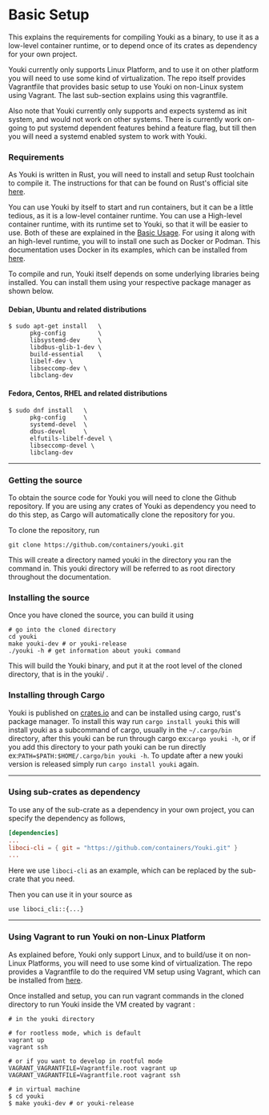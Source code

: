 # Basic Setup

This explains the requirements for compiling Youki as a binary, to use it as a low-level container runtime, or to depend once of its crates as dependency for your own project.

Youki currently only supports Linux Platform, and to use it on other platform you will need to use some kind of virtualization. The repo itself provides Vagrantfile that provides basic setup to use Youki on non-Linux system using Vagrant. The last sub-section explains using this vagrantfile.

Also note that Youki currently only supports and expects systemd as init system, and would not work on other systems. There is currently work on-going to put systemd dependent features behind a feature flag, but till then you will need a systemd enabled system to work with Youki.

### Requirements

As Youki is written in Rust, you will need to install and setup Rust toolchain to compile it. The instructions for that can be found on Rust's official site [here](https://www.rust-lang.org/tools/install).

You can use Youki by itself to start and run containers, but it can be a little tedious, as it is a low-level container runtime. You can use a High-level container runtime, with its runtime set to Youki, so that it will be easier to use. Both of these are explained in the [Basic Usage](./basic_usage.md). For using it along with an high-level runtime, you will to install one such as Docker or Podman. This documentation uses Docker in its examples, which can be installed from [here](https://docs.docker.com/engine/install).

To compile and run, Youki itself depends on some underlying libraries being installed. You can install them using your respective package manager as shown below.

#### Debian, Ubuntu and related distributions

```console
$ sudo apt-get install   \
      pkg-config         \
      libsystemd-dev     \
      libdbus-glib-1-dev \
      build-essential    \
      libelf-dev \
      libseccomp-dev \
      libclang-dev
```

#### Fedora, Centos, RHEL and related distributions

```console
$ sudo dnf install   \
      pkg-config     \
      systemd-devel  \
      dbus-devel     \
      elfutils-libelf-devel \
      libseccomp-devel \
      libclang-dev
```

---

### Getting the source

To obtain the source code for Youki you will need to clone the Github repository. If you are using any crates of Youki as dependency you need to do this step, as Cargo will automatically clone the repository for you.

To clone the repository, run

```console
git clone https://github.com/containers/youki.git
```

This will create a directory named youki in the directory you ran the command in. This youki directory will be referred to as root directory throughout the documentation.

### Installing the source

Once you have cloned the source, you can build it using

```console
# go into the cloned directory
cd youki
make youki-dev # or youki-release
./youki -h # get information about youki command
```

This will build the Youki binary, and put it at the root level of the cloned directory, that is in the youki/ .

### Installing through Cargo
Youki is published on [crates.io](https://crates.io/crates/youki) and can be installed using cargo, rust's package manager. To install this way run `cargo install youki` this will install youki as a subcommand of cargo, usually in the `~/.cargo/bin` directory, after this youki can be run through cargo ex:`cargo youki -h`, or if you add this directory to your path youki can be run directly ex:`PATH=$PATH:$HOME/.cargo/bin youki -h`. To update after a new youki version is released simply run `cargo install youki` again.

---

### Using sub-crates as dependency

To use any of the sub-crate as a dependency in your own project, you can specify the dependency as follows,

```toml
[dependencies]
...
liboci-cli = { git = "https://github.com/containers/Youki.git" }
...
```

Here we use `liboci-cli` as an example, which can be replaced by the sub-crate that you need.

Then you can use it in your source as

```
use liboci_cli::{...}
```

---

### Using Vagrant to run Youki on non-Linux Platform

As explained before, Youki only support Linux, and to build/use it on non-Linux Platforms, you will need to use some kind of virtualization. The repo provides a Vagrantfile to do the required VM setup using Vagrant, which can be installed from [here](https://www.vagrantup.com/docs/installation).

Once installed and setup, you can run vagrant commands in the cloned directory to run Youki inside the VM created by vagrant :

```console
# in the youki directory

# for rootless mode, which is default
vagrant up
vagrant ssh

# or if you want to develop in rootful mode
VAGRANT_VAGRANTFILE=Vagrantfile.root vagrant up
VAGRANT_VAGRANTFILE=Vagrantfile.root vagrant ssh

# in virtual machine
$ cd youki
$ make youki-dev # or youki-release
```
